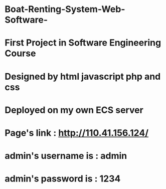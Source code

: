 # Boat-Renting-System-Web-Software-
# First Project in Software Engineering Course
# Designed by html javascript php and css
# Deployed on my own ECS server
# Page's link : http://110.41.156.124/
# admin's username is : admin
# admin's password is :  1234

